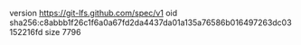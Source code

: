 version https://git-lfs.github.com/spec/v1
oid sha256:c8abbb1f26c1f6a0a67fd2da4437da01a135a76586b016497263dc03152216fd
size 7796
